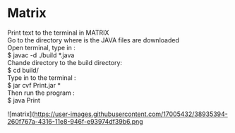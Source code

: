# Matrix
Print text to the terminal in MATRIX<br>
Go to the directory where is the JAVA files are downloaded<br>
Open terminal, type in :<br>
$ javac -d ./build *.java<br>
Chande directory to the build directory:<br>
$ cd build/<br>
Type in to the terminal : <br>
$ jar cvf Print.jar * <br>
Then run the program :<br>
$ java Print<br>

![matrix](https://user-images.githubusercontent.com/17005432/38935394-260f767a-4316-11e8-946f-e93974df39b6.png

